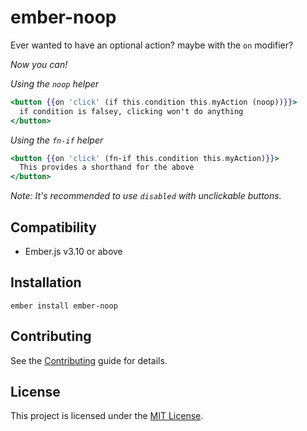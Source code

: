ember-noop
==============================================================================

Ever wanted to have an optional action? maybe with the `on` modifier?

_Now you can!_


*Using the `noop` helper*
```hbs
<button {{on 'click' (if this.condition this.myAction (noop))}}>
  if condition is falsey, clicking won't do anything
</button>
```

*Using the `fn-if` helper*
```hbs
<button {{on 'click' (fn-if this.condition this.myAction)}}>
  This provides a shorthand for the above
</button>
```


_Note: It's recommended to use `disabled` with unclickable buttons._

Compatibility
------------------------------------------------------------------------------

* Ember.js v3.10 or above


Installation
------------------------------------------------------------------------------

```
ember install ember-noop
```

Contributing
------------------------------------------------------------------------------

See the [Contributing](CONTRIBUTING.md) guide for details.


License
------------------------------------------------------------------------------

This project is licensed under the [MIT License](LICENSE.md).
